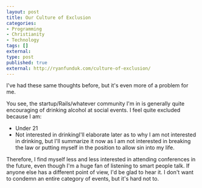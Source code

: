 ```yaml
---
layout: post
title: Our Culture of Exclusion
categories:
- Programming
- Christianity
- Technology
tags: []
external:
type: post
published: true
external: http://ryanfunduk.com/culture-of-exclusion/
---
```


I've had these same thoughts before, but it's even more of a problem for me.

You see, the startup/Rails/whatever community I'm in is generally quite encouraging of drinking alcohol at social events. I feel quite excluded because I am:

* Under 21
* Not interested in drinkingI'll elaborate later as to why I am not interested in drinking, but I'll summarize it now as I am not interested in breaking the law or putting myself in the position to allow sin into my life.

Therefore, I find myself less and less interested in attending conferences in the future, even though I'm a huge fan of listening to smart people talk. If anyone else has a different point of view, I'd be glad to hear it. I don't want to condemn an entire category of events, but it's hard not to.
